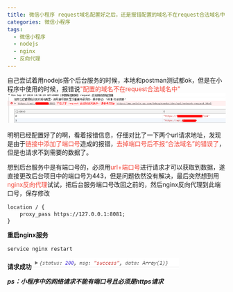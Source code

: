```yaml
---
title: 微信小程序 request域名配置好之后，还是报错配置的域名不在request合法域名中
categories: 微信小程序
tags: 
  - 微信小程序
  - nodejs
  - nginx
  - 反向代理
---
```


自己尝试着用nodejs撘个后台服务的时候，本地和postman测试都ok，但是在小程序中使用的时候，报错说<font color="#f44336">"配置的域名不在request合法域名中"</font>
<img src="/images/minapp1.png">

明明已经配置好了的啊，看着报错信息，仔细对比了一下两个url请求地址，发现是由于<font color="#f44336">链接中添加了端口号</font>造成的报错，<font color="#f44336">去掉端口号后不报“合法域名”的错误了</font>，但是也请求不到需要的数据了。
<!--more--> 

想到后台服务中是有端口号的，必须用<font color="#f44336">url+端口号</font>进行请求才可以获取到数据，遂直接更改后台项目中的端口号为443，但是问题依然没有解决，最后突然想到用<font color="#f44336">nginx反向代理</font>试试，把后台服务端口号改回之前的，然后nginx反向代理到此端口号，保存修改
```
location / {
    proxy_pass https://127.0.0.1:8081;
}
```

**重启nginx服务**
```
service nginx restart
```

**请求成功**
<img src="/images/minapp3.png">

***ps：小程序中的网络请求不能有端口号且必须是https请求***